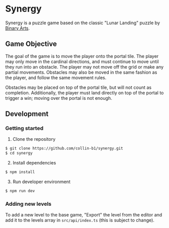 # Synergy

Synergy is a puzzle game based on the classic "Lunar Landing" puzzle by [Binary Arts](https://en.wikipedia.org/wiki/ThinkFun).

## Game Objective

The goal of the game is to move the player onto the portal tile. The player may only move in the cardinal directions, and must continue to move until they run into an obstacle. The player may not move off the grid or make any partial movements. Obstacles may also be moved in the same fashion as the player, and follow the same movement rules.

Obstacles may be placed on top of the portal tile, but will not count as completion. Additionally, the player must land directly on top of the portal to trigger a win; moving over the portal is not enough.

## Development

### Getting started

1. Clone the repository

```sh
$ git clone https://github.com/collin-b1/synergy.git
$ cd synergy
```

2. Install dependencies

```sh
$ npm install
```

3. Run developer environment

```sh
$ npm run dev
```

### Adding new levels

To add a new level to the base game, "Export" the level from the editor and add it to the levels array in `src/api/index.ts` (this is subject to change).
